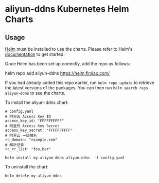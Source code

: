 # aliyun-ddns Kubernetes Helm Charts

## Usage

[Helm](https://helm.sh) must be installed to use the charts.  Please refer to
Helm's [documentation](https://helm.sh/docs) to get started.

Once Helm has been set up correctly, add the repo as follows:

  helm repo add aliyun-ddns https://helm.firxiao.com/

If you had already added this repo earlier, run `helm repo update` to retrieve
the latest versions of the packages.  You can then run `helm search repo
aliyun-ddns` to see the charts.

To install the aliyun-ddns chart:

    # config.yaml
    # 阿里云 Access Key ID
    access_key_id: "FFFFFFFFFF"
    # 阿里云 Access Key Secret
    access_key_secret: "FFFFFFFFFF"
    # 阿里云 一级域名
    rc_domain: "example.com"
    # 解析记录
    rc_rr_list: "foo,bar"

    helm install my-aliyun-ddns aliyun-ddns  -f config.yaml

To uninstall the chart:

    helm delete my-aliyun-ddns
